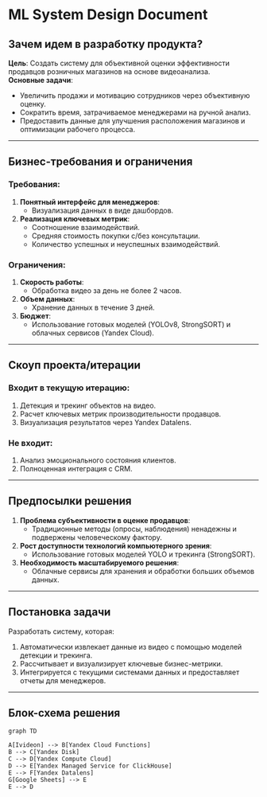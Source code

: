 # ML System Design Document

## Зачем идем в разработку продукта? 
**Цель**: Создать систему для объективной оценки эффективности продавцов розничных магазинов на основе видеоанализа.  
**Основные задачи**:
- Увеличить продажи и мотивацию сотрудников через объективную оценку.
- Сократить время, затрачиваемое менеджерами на ручной анализ.
- Предоставить данные для улучшения расположения магазинов и оптимизации рабочего процесса.

---

## Бизнес-требования и ограничения
### Требования:
1. **Понятный интерфейс для менеджеров**:
   - Визуализация данных в виде дашбордов.
2. **Реализация ключевых метрик**:
   - Соотношение взаимодействий.
   - Средняя стоимость покупки с/без консультации.
   - Количество успешных и неуспешных взаимодействий.

### Ограничения:
1. **Скорость работы**:
   - Обработка видео за день не более 2 часов.
2. **Объем данных**:
   - Хранение данных в течение 3 дней.
3. **Бюджет**:
   - Использование готовых моделей (YOLOv8, StrongSORT) и облачных сервисов (Yandex Cloud).

---

## Скоуп проекта/итерации
### Входит в текущую итерацию:
1. Детекция и трекинг объектов на видео.
2. Расчет ключевых метрик производительности продавцов.
3. Визуализация результатов через Yandex Datalens.

### Не входит:
1. Анализ эмоционального состояния клиентов.
2. Полноценная интеграция с CRM.

---

## Предпосылки решения
1. **Проблема субъективности в оценке продавцов**:
   - Традиционные методы (опросы, наблюдения) ненадежны и подвержены человеческому фактору.
2. **Рост доступности технологий компьютерного зрения**:
   - Использование готовых моделей YOLO и трекинга (StrongSORT).
3. **Необходимость масштабируемого решения**:
   - Облачные сервисы для хранения и обработки больших объемов данных.

---

## Постановка задачи
Разработать систему, которая:
1. Автоматически извлекает данные из видео с помощью моделей детекции и трекинга.
2. Рассчитывает и визуализирует ключевые бизнес-метрики.
3. Интегрируется с текущими системами данных и предоставляет отчеты для менеджеров.

---

## Блок-схема решения
```mermaid
graph TD

A[Ivideon] --> B[Yandex Cloud Functions]
B --> C[Yandex Disk]
C --> D[Yandex Compute Cloud]
D --> E[Yandex Managed Service for ClickHouse]
E --> F[Yandex Datalens]
G[Google Sheets] --> E
E --> D

